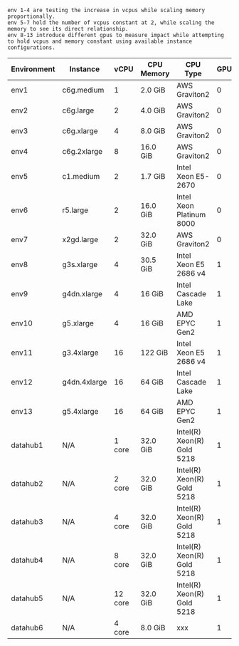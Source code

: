 ```angular2html
env 1-4 are testing the increase in vcpus while scaling memory proportionally.
env 5-7 hold the number of vcpus constant at 2, while scaling the memory to see its direct relationship.
env 8-13 introduce different gpus to measure impact while attempting to hold vcpus and memory constant using available instance configurations.
```

| Environment | Instance     | vCPU | CPU Memory | CPU Type                 | GPU | GPU Memory | GPU Type         | done |
|-------------|--------------|------|------------|--------------------------|-----|------------|------------------|------|
| env1        | c6g.medium   | 1    | 2.0 GiB    | AWS Graviton2            | 0   | N/A        | N/A              ||
| env2        | c6g.large    | 2    | 4.0 GiB    | AWS Graviton2            | 0   | N/A        | N/A              ||
| env3        | c6g.xlarge   | 4    | 8.0 GiB    | AWS Graviton2            | 0   | N/A        | N/A              ||
| env4        | c6g.2xlarge  | 8    | 16.0 GiB   | AWS Graviton2            | 0   | N/A        | N/A              ||
| env5        | c1.medium    | 2    | 1.7 GiB    | Intel Xeon E5-2670       | 0   | N/A        | N/A              ||
| env6        | r5.large     | 2    | 16.0 GiB   | Intel Xeon Platinum 8000 | 0   | N/A        | N/A              ||
| env7        | x2gd.large   | 2    | 32.0 GiB   | AWS Graviton2            | 0   | N/A        | N/A              ||
| env8        | g3s.xlarge	  | 4    | 30.5	GiB   | Intel Xeon E5 2686 v4    | 1   | 8 GiB      | NVIDIA Tesla M60 ||
| env9        | g4dn.xlarge  | 4    | 16 GiB     | Intel Cascade Lake       | 1   | 16 GiB     | NVIDIA T4        ||
| env10       | g5.xlarge    | 4    | 16 GiB     | AMD EPYC Gen2            | 1   | 24 GiB     | NVIDIA A10G      ||
| env11       | g3.4xlarge	  | 16   | 122 GiB    | Intel Xeon E5 2686 v4    | 1   | 8 GiB      | NVIDIA Tesla M60 ||
| env12       | g4dn.4xlarge | 16   | 64 GiB     | Intel Cascade Lake       | 1   | 16 GiB     | NVIDIA T4        ||
| env13       | g5.4xlarge   | 16   | 64 GiB     | AMD EPYC Gen2            | 1   | 24 GiB     | NVIDIA A10G      ||
| datahub1       | N/A   | 1 core    | 32.0 GiB    | Intel(R) Xeon(R) Gold 5218          | 1   | N/A        | 2080ti        |1 trial|
| datahub2      | N/A   | 2 core    | 32.0 GiB    | Intel(R) Xeon(R) Gold 5218            | 1   | N/A        | 2080ti          |1 trial|
| datahub3       | N/A   | 4 core    | 32.0 GiB    | Intel(R) Xeon(R) Gold 5218             | 1   | N/A        | 2080ti        |1 trial|
| datahub4      | N/A   | 8 core    | 32.0 GiB    | Intel(R) Xeon(R) Gold 5218           | 1   | N/A        | 2080ti          |1 trial|
| datahub5       | N/A   | 12 core    | 32.0 GiB    | Intel(R) Xeon(R) Gold 5218             | 1   | N/A        | 2080ti        |1 trial|
| datahub6      | N/A   | 4 core    | 8.0 GiB    | xxx          | 1   | N/A        | a5000          ||
